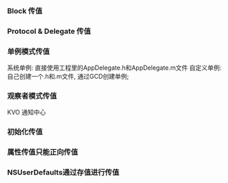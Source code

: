
### Block 传值  ###

### Protocol & Delegate 传值 ###


### 单例模式传值 ###
系统单例:  直接使用工程里的AppDelegate.h和AppDelegate.m文件
自定义单例: 自己创建一个.h和.m文件, 通过GCD创建单例;


### 观察者模式传值 ###
KVO
通知中心


### 初始化传值  ###

### 属性传值只能正向传值  ###

### NSUserDefaults通过存值进行传值  ###



